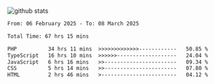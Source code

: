 
![github stats](https://github-readme-stats.vercel.app/api?username=realmahd1&show_icons=true&theme=codeSTACKr&hide_rank=true&count_private=true)

<!--START_SECTION:waka-->

```txt
From: 06 February 2025 - To: 08 March 2025

Total Time: 67 hrs 15 mins

PHP          34 hrs 11 mins  >>>>>>>>>>>>>------------   50.85 %
TypeScript   16 hrs 10 mins  >>>>>>-------------------   24.04 %
JavaScript   6 hrs 16 mins   >>-----------------------   09.34 %
CSS          5 hrs 14 mins   >>-----------------------   07.80 %
HTML         2 hrs 46 mins   >------------------------   04.12 %
```

<!--END_SECTION:waka-->
